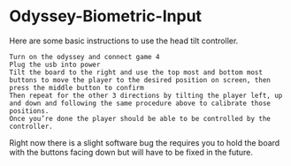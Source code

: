 # Odyssey-Biometric-Input

Here are some basic instructions to use the head tilt controller.

    Turn on the odyssey and connect game 4
    Plug the usb into power
    Tilt the board to the right and use the top most and bottom most buttons to move the player to the desired position on screen, then press the middle button to confirm
    Then repeat for the other 3 directions by tilting the player left, up and down and following the same procedure above to calibrate those positions.
    Once you’re done the player should be able to be controlled by the controller. 

Right now there is a slight software bug the requires you to hold the board with the buttons facing down but will have to be fixed in the future. 
